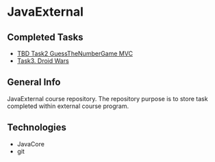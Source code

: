 # JavaExternal


## Completed Tasks
* [TBD Task2 GuessTheNumberGame MVC](https://github.com/keynod/JavaExternal/tree/master/GuessTheNumber)
* [Task3. Droid Wars](https://github.com/keynod/JavaExternal/tree/master/DroidWars)

## General Info
JavaExternal course repository. 
The repository purpose is to store task completed within external course program. 

## Technologies
* JavaCore 
* git
